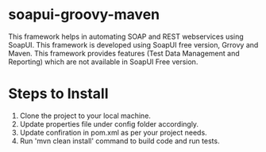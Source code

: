 # soapui-groovy-maven
This framework helps in automating SOAP and REST webservices using SoapUI. This framework is developed using SoapUI free version, Grrovy and Maven. This framework provides features (Test Data Management and Reporting) which are not available in SoapUI Free version.

# Steps to Install
  1. Clone the project to your local machine.
  2. Update properties file under config folder accordingly.
  3. Update confiration in pom.xml as per your project needs.
  4. Run 'mvn clean install' command to build code and run tests. 
